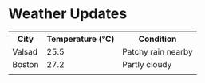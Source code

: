 # Weather Updates

<!-- WEATHER-UPDATE-START -->
<table><tr><th>City</th><th>Temperature (°C)</th><th>Condition</th></tr><tr><td>Valsad</td><td>25.5</td><td>Patchy rain nearby</td></tr><tr><td>Boston</td><td>27.2</td><td>Partly cloudy</td></tr><tr><td></td><td></td><td></td></tr></table>
<!-- WEATHER-UPDATE-END -->
